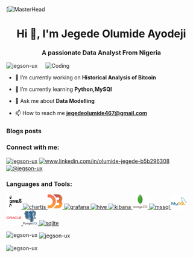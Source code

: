 [![MasterHead](https://media.istockphoto.com/id/1770654774/photo/lecture-global-business.jpg?s=612x612&w=0&k=20&c=TvLhrz5x4Xi_myOOSbfMlKEKaLXY-HxVwIqmGJawjUI=)
<h1 align="center">Hi 👋, I'm Jegede Olumide Ayodeji</h1>
<h3 align="center">A passionate Data Analyst From Nigeria</h3>
<img align="right" alt="Coding" width="400" src="https://media.istockphoto.com/id/1542835125/photo/business-meeting-graph-and-digital-tablet-for-people-in-office-with-budget-statistics-and.jpg?s=612x612&w=0&k=20&c=99zh5E87Vif3Bqm2SPxj7yg7_fCBnR6hzoH5v7OHrrQ=">
<p align="left"> <img src="https://komarev.com/ghpvc/?username=jegson-ux&label=Profile%20views&color=0e75b6&style=flat" alt="jegson-ux" /> </p>

- 🔭 I’m currently working on **Historical Analysis of Bitcoin**

- 🌱 I’m currently learning **Python,MySQl**

- 💬 Ask me about **Data Modelling**

- 📫 How to reach me **jegedeolumide467@gmail.com**

### Blogs posts
<!-- BLOG-POST-LIST:START -->
<!-- BLOG-POST-LIST:END -->

<h3 align="left">Connect with me:</h3>
<p align="left">
<a href="https://dev.to/jegson-ux" target="blank"><img align="center" src="https://raw.githubusercontent.com/rahuldkjain/github-profile-readme-generator/master/src/images/icons/Social/devto.svg" alt="jegson-ux" height="30" width="40" /></a>
<a href="https://linkedin.com/in/www.linkedin.com/in/olumide-jegede-b5b296308" target="blank"><img align="center" src="https://raw.githubusercontent.com/rahuldkjain/github-profile-readme-generator/master/src/images/icons/Social/linked-in-alt.svg" alt="www.linkedin.com/in/olumide-jegede-b5b296308" height="30" width="40" /></a>
<a href="https://medium.com/@jegson-ux" target="blank"><img align="center" src="https://raw.githubusercontent.com/rahuldkjain/github-profile-readme-generator/master/src/images/icons/Social/medium.svg" alt="@jegson-ux" height="30" width="40" /></a>
</p>

<h3 align="left">Languages and Tools:</h3>
<p align="left"> <a href="https://canvasjs.com" target="_blank" rel="noreferrer"> <img src="https://raw.githubusercontent.com/Hardik0307/Hardik0307/master/assets/canvasjs-charts.svg" alt="canvasjs" width="40" height="40"/> </a> <a href="https://www.chartjs.org" target="_blank" rel="noreferrer"> <img src="https://www.chartjs.org/media/logo-title.svg" alt="chartjs" width="40" height="40"/> </a> <a href="https://d3js.org/" target="_blank" rel="noreferrer"> <img src="https://raw.githubusercontent.com/devicons/devicon/master/icons/d3js/d3js-original.svg" alt="d3js" width="40" height="40"/> </a> <a href="https://grafana.com" target="_blank" rel="noreferrer"> <img src="https://www.vectorlogo.zone/logos/grafana/grafana-icon.svg" alt="grafana" width="40" height="40"/> </a> <a href="https://hive.apache.org/" target="_blank" rel="noreferrer"> <img src="https://www.vectorlogo.zone/logos/apache_hive/apache_hive-icon.svg" alt="hive" width="40" height="40"/> </a> <a href="https://www.elastic.co/kibana" target="_blank" rel="noreferrer"> <img src="https://www.vectorlogo.zone/logos/elasticco_kibana/elasticco_kibana-icon.svg" alt="kibana" width="40" height="40"/> </a> <a href="https://www.mongodb.com/" target="_blank" rel="noreferrer"> <img src="https://raw.githubusercontent.com/devicons/devicon/master/icons/mongodb/mongodb-original-wordmark.svg" alt="mongodb" width="40" height="40"/> </a> <a href="https://www.microsoft.com/en-us/sql-server" target="_blank" rel="noreferrer"> <img src="https://www.svgrepo.com/show/303229/microsoft-sql-server-logo.svg" alt="mssql" width="40" height="40"/> </a> <a href="https://www.mysql.com/" target="_blank" rel="noreferrer"> <img src="https://raw.githubusercontent.com/devicons/devicon/master/icons/mysql/mysql-original-wordmark.svg" alt="mysql" width="40" height="40"/> </a> <a href="https://www.oracle.com/" target="_blank" rel="noreferrer"> <img src="https://raw.githubusercontent.com/devicons/devicon/master/icons/oracle/oracle-original.svg" alt="oracle" width="40" height="40"/> </a> <a href="https://www.postgresql.org" target="_blank" rel="noreferrer"> <img src="https://raw.githubusercontent.com/devicons/devicon/master/icons/postgresql/postgresql-original-wordmark.svg" alt="postgresql" width="40" height="40"/> </a> <a href="https://www.sqlite.org/" target="_blank" rel="noreferrer"> <img src="https://www.vectorlogo.zone/logos/sqlite/sqlite-icon.svg" alt="sqlite" width="40" height="40"/> </a> </p>

<p><img align="left" src="https://github-readme-stats.vercel.app/api/top-langs?username=jegson-ux&show_icons=true&locale=en&layout=compact" alt="jegson-ux" /></p>

<p>&nbsp;<img align="center" src="https://github-readme-stats.vercel.app/api?username=jegson-ux&show_icons=true&locale=en" alt="jegson-ux" /></p>

<p><img align="center" src="https://github-readme-streak-stats.herokuapp.com/?user=jegson-ux&" alt="jegson-ux" /></p>
